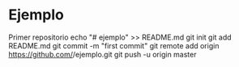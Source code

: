 # Ejemplo
Primer repositorio
echo "# ejemplo" >> README.md
git init
git add README.md
git commit -m "first commit"
git remote add origin https://github.com/<USUARIO>/ejemplo.git
git push -u origin master
